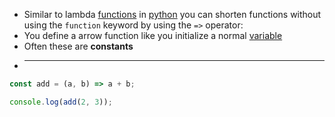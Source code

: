 - Similar to lambda [functions](computer-science/docs/javascript/functions.md) in [python](contents-python.md) you can shorten functions without using the `function` keyword by using the `=>` operator:
- You define a arrow function like you initialize a normal [variable](computer-science/docs/javascript/variables.md)
- Often these are **constants**
- ****
```javascript
const add = (a, b) => a + b; 

console.log(add(2, 3));
```